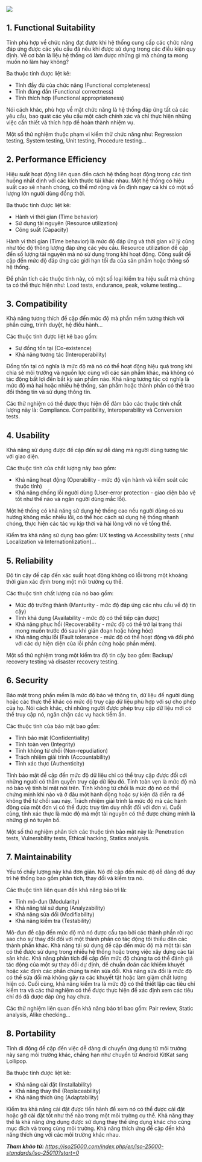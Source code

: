 ![](https://images.viblo.asia/6e9126e7-127b-4794-808b-692b5e8cf2fa.png)
## 1. Functional Suitability
Tính phù hợp về chức năng đạt được khi hệ thống cung cấp các chức năng đáp ứng được các yêu cầu đã nêu khi được sử dụng trong các điều kiện quy định. Về cơ bản là liệu hệ thống có làm được những gì mà chúng ta mong muốn nó làm hay không?

Ba thuộc tính được liệt kê:
- Tính đầy đủ của chức năng  (Functional completeness)
- Tính đúng đắn (Functional correctness)
- Tính thích hợp (Functional appropriateness)

Nói cách khác, phù hợp về mặt chức năng là hệ thống đáp ứng tất cả các yêu cầu, bao quát các yêu cầu một cách chính xác và chỉ thực hiện những việc cần thiết và thích hợp để hoàn thành nhiệm vụ.

Một số thử nghiệm thuộc phạm vi kiểm thử chức năng như: Regression testing, System testing, Unit testing, Procedure testing...
 ## 2. Performance Efficiency
Hiệu suất hoạt động liên quan đến cách hệ thống hoạt động trong các tình huống nhất định với các kích thước tải khác nhau. Một hệ thống có hiệu suất cao sẽ nhanh chóng, có thể mở rộng và ổn định ngay cả khi có một số lượng lớn người dùng đồng thời.

Ba thuộc tính được liệt kê:
- Hành vi thời gian (Time behavior)
- Sử dụng tài nguyên (Resource utilization)
- Công suất (Capacity)

Hành vi thời gian (Time behavior) là mức độ đáp ứng và thời gian xử lý cũng như tốc độ thông lượng đáp ứng các yêu cầu. Resource utilization đề cập đến số lượng tài nguyên mà nó sử dụng trong khi hoạt động. Công suất đề cập đến mức độ đáp ứng các giới hạn tối đa của sản phẩm hoặc thông số hệ thống.

Để phân tích các thuộc tính này, có một số loại kiểm tra hiệu suất mà chúng ta có thể thực hiện như: Load tests, endurance, peak, volume testing...
## 3. Compatibility
Khả năng tương thích đề cập đến mức độ mà phần mềm tương thích với phần cứng, trình duyệt, hệ điều hành...

Các thuộc tính được liệt kê bao gồm:
- Sự đồng tồn tại (Co-existence)
- Khả năng tương tác (Interoperability)

Đồng tồn tại có nghĩa là mức độ mà nó có thể hoạt động hiệu quả trong khi chia sẻ môi trường và nguồn lực cùng với các sản phẩm khác, mà không có tác động bất lợi đến bất kỳ sản phẩm nào. Khả năng tương tác có nghĩa là mức độ mà hai hoặc nhiều hệ thống, sản phẩm hoặc thành phần có thể trao đổi thông tin và sử dụng thông tin.

Các thử nghiệm có thể được thực hiện để đảm bảo các thuộc tính chất lượng này là: Compliance. Compatibility, Interoperability và Conversion tests.
## 4. Usability
Khả năng sử dụng được đề cập đến sự dễ dàng mà người dùng tương tác với giao diện.

Các thuộc tính của chất lượng này bao gồm:
- Khả năng hoạt động (Operability - mức độ vận hành và kiểm soát các thuộc tính)
- Khả năng chống lỗi người dùng (User-error protection - giao diện bảo vệ tốt như thế nào và ngăn người dùng mắc lỗi).

Một hệ thống có khả năng sử dụng hệ thống cao nếu người dùng có xu hướng không mắc nhiều lỗi, có thể học cách sử dụng hệ thống nhanh chóng, thực hiện các tác vụ kịp thời và hài lòng với nó về tổng thể.

Kiểm tra khả năng sử dụng bao gồm: UX testing và Accessibility tests ( như Localization và Internationlization)...
## 5. Reliability
Độ tin cậy đề cập đến xác suất hoạt động không có lỗi trong một khoảng thời gian xác định trong một môi trường cụ thể.

Các thuộc tính chất lượng của nó bao gồm:
- Mức độ trưởng thành (Manturity - mức độ đáp ứng các nhu cầu về độ tin cậy)
- Tính khả dụng (Availability - mức độ có thể tiếp cận được)
- Khả năng phục hồi (Recoverability - mức độ có thể trở lại trạng thái mong muốn trước đó sau khi gián đoạn hoặc hỏng hóc)
- Khả năng chịu lỗi (Fault tolerance - mức độ có thể hoạt động và đối phó với các dự hiện diện của lỗi phần cứng hoặc phần mềm).

Một số thử nghiệm trong một kiểm tra độ tin cậy bao gồm: Backup/ recovery testing và disaster recovery testing.
## 6. Security
Bảo mật trong phần mềm là mức độ bảo vệ thông tin, dữ liệu để người dùng hoặc các thực thể khác có mức độ truy cập dữ liệu phù hợp với sự cho phép của họ. Nói cách khác, chỉ những người được phép truy cập dữ liệu mới có thể truy cập nó, ngăn chặn các vụ hack tiềm ẩn.

Các thuộc tính của bảo mật bao gồm:
- Tính bảo mật (Confidentiality)
- Tính toàn vẹn (Integrity)
- Tính không từ chối (Non-repudiation)
- Trách nhiệm giải trình (Accountability)
- Tính xác thực (Authenticity)

Tính bảo mật đề cập đến mức độ dữ liệu chỉ có thể truy cập được đối cới những người có thẩm quyền truy cập dữ liệu đó. Tính toàn vẹn là mức độ mà nó bảo vệ tính bí mật nói trên. Tính không từ chối là mức độ nó có thể chứng minh khi nào và ở đâu một hành động hoặc sự kiện đã diễn ra để không thể từ chối sau này. Trách nhiệm giải trình là mức độ mà các hành động của một đơn vị có thể được truy tìm duy nhất đối với đơn vị. Cuối cùng, tính xác thực là mức độ mà một tài nguyên có thể được chứng minh là những gì nó tuyên bố.

Một số thử nghiệm phân tích các thuộc tính bảo mật này là: Penetration tests, Vulnerability tests, Ethical hacking, Statics analysis.
## 7. Maintainability
Yếu tố chấy lượng này khá đơn giản. Nó đề cập đến mức độ dễ dàng để duy trì hệ  thống bao gồm phân tích, thay đổi và kiểm tra nó.

Các thuộc tính liên quan đến khả năng bảo trì là:
- Tính mô-đun (Modularity)
- Khả năng tái sử dụng (Analyzability)
- Khả năng sửa đổi (Modifiability)
- Khả năng kiểm tra (Testability)

Mô-đun đề cập đến mức độ mà nó được cấu tạo bởi các thành phần rời rạc sao cho sự thay đổi đối với một thành phần có tác động tối thiểu đến các thành phần khác. Khả năng tái sử dụng đề cập đến mức độ mà một tài sản có thể được sử dụng trong nhiều hệ thống hoặc trong việc xây dựng các tài sản khác. Khả năng phân tích đề cập đến mức độ chúng ta có thể đánh giá tác động của một sự thay đổi dự định, để chuẩn đoán các khiếm khuyết hoặc xác định các phần chúng ta nên sửa đổi. Khả năng sửa đổi là mức độ có thể sửa đổi mà không gây ra các khuyết tật hoặc làm giảm chất lượng hiện có. Cuối cùng, khả năng kiểm tra là mức độ có thể thiết lập các tiêu chí kiểm tra và các thử nghiệm có thể được thực hiện để xác định xem các tiêu chí đó đã được đáp ứng hay chưa.

Các thử nghiệm liên quan đến khả năng bảo trì bao gồm: Pair review, Static analysis, Alike checking...
## 8. Portability
Tính di động đề cập đến việc dễ dàng di chuyển ứng dụng từ môi trường này sang môi trường khác, chẳng hạn như chuyển từ Android KitKat sang Lollipop.

Ba thuộc tính được liệt kê:
- Khả năng cài đặt (Installability)
- Khả năng thay thế (Replaceability)
- Khả năng thích ứng (Adaptability)

Kiểm tra khả năng cài đặt được tiến hành để xem nó có thể được cài đặt hoặc gỡ cài đặt tốt như thế nào trong một môi trường cụ thể. Khả năng thay thế là khả năng ứng dụng được sử dụng thay thế ứng dụng khác cho cùng mục đích và trong cùng môi trường. Khả năng thích ứng đề cập đến khả năng thích ứng với các môi trường khác nhau.

***Tham khảo từ:** https://iso25000.com/index.php/en/iso-25000-standards/iso-25010?start=0*